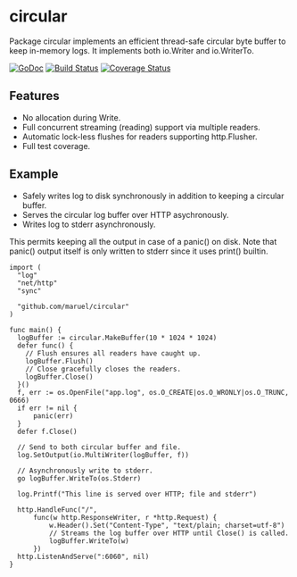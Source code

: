 circular
========

Package circular implements an efficient thread-safe circular byte buffer to
keep in-memory logs. It implements both io.Writer and io.WriterTo.

[![GoDoc](https://godoc.org/github.com/maruel/circular?status.svg)](https://godoc.org/github.com/maruel/circular)
[![Build Status](https://travis-ci.org/maruel/circular.svg?branch=master)](https://travis-ci.org/maruel/circular)
[![Coverage Status](https://img.shields.io/coveralls/maruel/circular.svg)](https://coveralls.io/r/maruel/circular?branch=master)


Features
--------

  - No allocation during Write.
  - Full concurrent streaming (reading) support via multiple readers.
  - Automatic lock-less flushes for readers supporting http.Flusher.
  - Full test coverage.


Example
-------

  - Safely writes log to disk synchronously in addition to keeping a circular
    buffer.
  - Serves the circular log buffer over HTTP asychronously.
  - Writes log to stderr asynchronously.

This permits keeping all the output in case of a panic() on disk. Note that
panic() output itself is only written to stderr since it uses print() builtin.

    import (
      "log"
      "net/http"
      "sync"

      "github.com/maruel/circular"
    )

    func main() {
      logBuffer := circular.MakeBuffer(10 * 1024 * 1024)
      defer func() {
        // Flush ensures all readers have caught up.
        logBuffer.Flush()
        // Close gracefully closes the readers.
        logBuffer.Close()
      }()
      f, err := os.OpenFile("app.log", os.O_CREATE|os.O_WRONLY|os.O_TRUNC, 0666)
      if err != nil {
          panic(err)
      }
      defer f.Close()

      // Send to both circular buffer and file.
      log.SetOutput(io.MultiWriter(logBuffer, f))

      // Asynchronously write to stderr.
      go logBuffer.WriteTo(os.Stderr)

      log.Printf("This line is served over HTTP; file and stderr")

      http.HandleFunc("/",
          func(w http.ResponseWriter, r *http.Request) {
              w.Header().Set("Content-Type", "text/plain; charset=utf-8")
              // Streams the log buffer over HTTP until Close() is called.
              logBuffer.WriteTo(w)
          })
      http.ListenAndServe(":6060", nil)
    }
